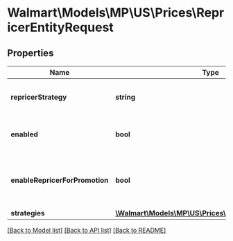 # Walmart\Models\MP\US\Prices\RepricerEntityRequest

## Properties

Name | Type | Description | Notes
------------ | ------------- | ------------- | -------------
**repricerStrategy** | **string** | Name of the Strategy Collection | [optional]
**enabled** | **bool** | Status of the Strategy Collection | [optional]
**enableRepricerForPromotion** | **bool** | Status of item on promotions to be enable on repricer | [optional]
**strategies** | [**\Walmart\Models\MP\US\Prices\RepricerStrategyType[]**](RepricerStrategyType.md) | Strategies | [optional]


[[Back to Model list]](./) [[Back to API list]](../../../../../README.md#supported-apis) [[Back to README]](../../../../../README.md)
